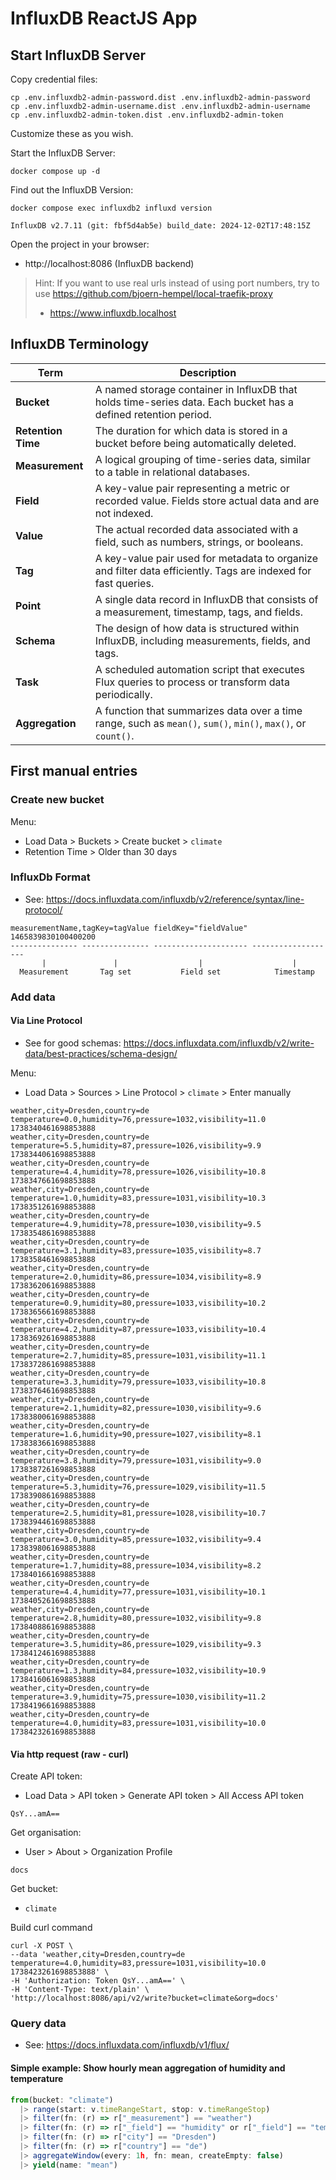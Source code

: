 # InfluxDB ReactJS App

## Start InfluxDB Server

Copy credential files:

```shell
cp .env.influxdb2-admin-password.dist .env.influxdb2-admin-password
cp .env.influxdb2-admin-username.dist .env.influxdb2-admin-username
cp .env.influxdb2-admin-token.dist .env.influxdb2-admin-token
```

Customize these as you wish.

Start the InfluxDB Server:

```shell
docker compose up -d
```

Find out the InfluxDB Version:

```shell
docker compose exec influxdb2 influxd version
```

```shell
InfluxDB v2.7.11 (git: fbf5d4ab5e) build_date: 2024-12-02T17:48:15Z
```

Open the project in your browser:

* http://localhost:8086 (InfluxDB backend)

> Hint: If you want to use real urls instead of using port numbers, try to use https://github.com/bjoern-hempel/local-traefik-proxy
>
> * https://www.influxdb.localhost

## InfluxDB Terminology

| Term               | Description                                                                                                    |
|--------------------|----------------------------------------------------------------------------------------------------------------|
| **Bucket**         | A named storage container in InfluxDB that holds time-series data. Each bucket has a defined retention period. |
| **Retention Time** | The duration for which data is stored in a bucket before being automatically deleted.                          |
| **Measurement**    | A logical grouping of time-series data, similar to a table in relational databases.                            |
| **Field**          | A key-value pair representing a metric or recorded value. Fields store actual data and are not indexed.        |
| **Value**          | The actual recorded data associated with a field, such as numbers, strings, or booleans.                       |
| **Tag**            | A key-value pair used for metadata to organize and filter data efficiently. Tags are indexed for fast queries. |
| **Point**          | A single data record in InfluxDB that consists of a measurement, timestamp, tags, and fields.                  |
| **Schema**         | The design of how data is structured within InfluxDB, including measurements, fields, and tags.                |
| **Task**           | A scheduled automation script that executes Flux queries to process or transform data periodically.            |
| **Aggregation**    | A function that summarizes data over a time range, such as `mean()`, `sum()`, `min()`, `max()`, or `count()`.  |

## First manual entries

### Create new bucket

Menu:

* Load Data > Buckets > Create bucket > `climate`
* Retention Time > Older than 30 days

### InfluxDb Format

* See: https://docs.influxdata.com/influxdb/v2/reference/syntax/line-protocol/

```text
measurementName,tagKey=tagValue fieldKey="fieldValue" 1465839830100400200
--------------- --------------- --------------------- -------------------
       |               |                  |                    |
  Measurement       Tag set           Field set            Timestamp
```

### Add data

#### Via Line Protocol

* See for good schemas: https://docs.influxdata.com/influxdb/v2/write-data/best-practices/schema-design/

Menu:

* Load Data > Sources > Line Protocol > `climate` > Enter manually

```
weather,city=Dresden,country=de temperature=0.0,humidity=76,pressure=1032,visibility=11.0 1738340461698853888
weather,city=Dresden,country=de temperature=5.5,humidity=87,pressure=1026,visibility=9.9 1738344061698853888
weather,city=Dresden,country=de temperature=4.4,humidity=78,pressure=1026,visibility=10.8 1738347661698853888
weather,city=Dresden,country=de temperature=1.0,humidity=83,pressure=1031,visibility=10.3 1738351261698853888
weather,city=Dresden,country=de temperature=4.9,humidity=78,pressure=1030,visibility=9.5 1738354861698853888
weather,city=Dresden,country=de temperature=3.1,humidity=83,pressure=1035,visibility=8.7 1738358461698853888
weather,city=Dresden,country=de temperature=2.0,humidity=86,pressure=1034,visibility=8.9 1738362061698853888
weather,city=Dresden,country=de temperature=0.9,humidity=80,pressure=1033,visibility=10.2 1738365661698853888
weather,city=Dresden,country=de temperature=4.2,humidity=87,pressure=1033,visibility=10.4 1738369261698853888
weather,city=Dresden,country=de temperature=2.7,humidity=85,pressure=1031,visibility=11.1 1738372861698853888
weather,city=Dresden,country=de temperature=3.3,humidity=79,pressure=1033,visibility=10.8 1738376461698853888
weather,city=Dresden,country=de temperature=2.1,humidity=82,pressure=1030,visibility=9.6 1738380061698853888
weather,city=Dresden,country=de temperature=1.6,humidity=90,pressure=1027,visibility=8.1 1738383661698853888
weather,city=Dresden,country=de temperature=3.8,humidity=79,pressure=1031,visibility=9.0 1738387261698853888
weather,city=Dresden,country=de temperature=5.3,humidity=76,pressure=1029,visibility=11.5 1738390861698853888
weather,city=Dresden,country=de temperature=2.5,humidity=81,pressure=1028,visibility=10.7 1738394461698853888
weather,city=Dresden,country=de temperature=3.0,humidity=85,pressure=1032,visibility=9.4 1738398061698853888
weather,city=Dresden,country=de temperature=1.7,humidity=88,pressure=1034,visibility=8.2 1738401661698853888
weather,city=Dresden,country=de temperature=4.4,humidity=77,pressure=1031,visibility=10.1 1738405261698853888
weather,city=Dresden,country=de temperature=2.8,humidity=80,pressure=1032,visibility=9.8 1738408861698853888
weather,city=Dresden,country=de temperature=3.5,humidity=86,pressure=1029,visibility=9.3 1738412461698853888
weather,city=Dresden,country=de temperature=1.3,humidity=84,pressure=1032,visibility=10.9 1738416061698853888
weather,city=Dresden,country=de temperature=3.9,humidity=75,pressure=1030,visibility=11.2 1738419661698853888
weather,city=Dresden,country=de temperature=4.0,humidity=83,pressure=1031,visibility=10.0 1738423261698853888
```

#### Via http request (raw - curl)

Create API token:

* Load Data > API token > Generate API token > All Access API token

```text
QsY...amA==
```

Get organisation:

* User > About > Organization Profile

```text
docs
```

Get bucket:

* `climate`

Build curl command

```shell
curl -X POST \
--data 'weather,city=Dresden,country=de temperature=4.0,humidity=83,pressure=1031,visibility=10.0 1738423261698853888' \
-H 'Authorization: Token QsY...amA==' \
-H 'Content-Type: text/plain' \
'http://localhost:8086/api/v2/write?bucket=climate&org=docs'
```

### Query data

* See: https://docs.influxdata.com/influxdb/v1/flux/

#### Simple example: Show hourly mean aggregation of humidity and temperature

```javascript
from(bucket: "climate")
  |> range(start: v.timeRangeStart, stop: v.timeRangeStop)
  |> filter(fn: (r) => r["_measurement"] == "weather")
  |> filter(fn: (r) => r["_field"] == "humidity" or r["_field"] == "temperature")
  |> filter(fn: (r) => r["city"] == "Dresden")
  |> filter(fn: (r) => r["country"] == "de")
  |> aggregateWindow(every: 1h, fn: mean, createEmpty: false)
  |> yield(name: "mean")
```


